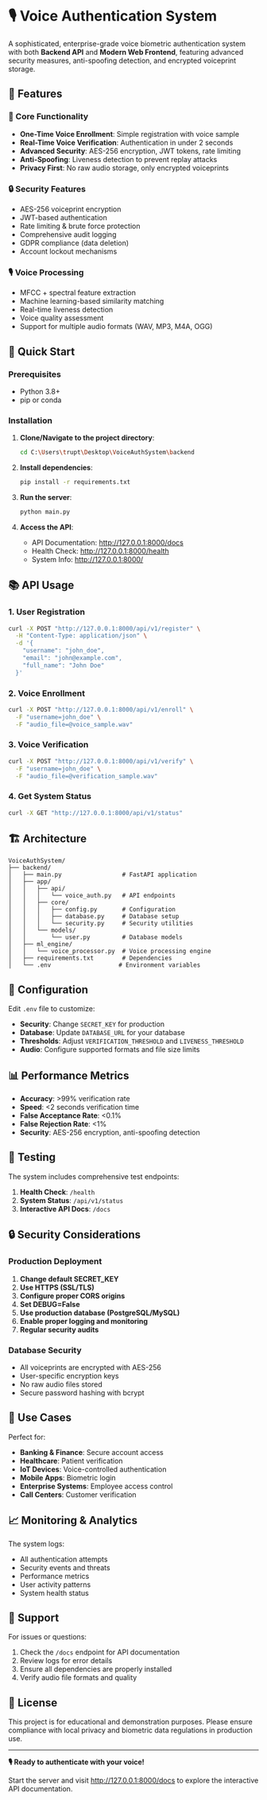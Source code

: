 # 🎙️ Voice Authentication System

A sophisticated, enterprise-grade voice biometric authentication system with both **Backend API** and **Modern Web Frontend**, featuring advanced security measures, anti-spoofing detection, and encrypted voiceprint storage.

## 🌟 Features

### 🎯 Core Functionality
- **One-Time Voice Enrollment**: Simple registration with voice sample
- **Real-Time Voice Verification**: Authentication in under 2 seconds
- **Advanced Security**: AES-256 encryption, JWT tokens, rate limiting
- **Anti-Spoofing**: Liveness detection to prevent replay attacks
- **Privacy First**: No raw audio storage, only encrypted voiceprints

### 🔒 Security Features
- AES-256 voiceprint encryption
- JWT-based authentication
- Rate limiting & brute force protection
- Comprehensive audit logging
- GDPR compliance (data deletion)
- Account lockout mechanisms

### 🎙️ Voice Processing
- MFCC + spectral feature extraction
- Machine learning-based similarity matching
- Real-time liveness detection
- Voice quality assessment
- Support for multiple audio formats (WAV, MP3, M4A, OGG)

## 🚀 Quick Start

### Prerequisites
- Python 3.8+
- pip or conda

### Installation

1. **Clone/Navigate to the project directory**:
   ```bash
   cd C:\Users\trupt\Desktop\VoiceAuthSystem\backend
   ```

2. **Install dependencies**:
   ```bash
   pip install -r requirements.txt
   ```

3. **Run the server**:
   ```bash
   python main.py
   ```

4. **Access the API**:
   - API Documentation: http://127.0.0.1:8000/docs
   - Health Check: http://127.0.0.1:8000/health
   - System Info: http://127.0.0.1:8000/

## 📚 API Usage

### 1. User Registration
```bash
curl -X POST "http://127.0.0.1:8000/api/v1/register" \
  -H "Content-Type: application/json" \
  -d '{
    "username": "john_doe",
    "email": "john@example.com",
    "full_name": "John Doe"
  }'
```

### 2. Voice Enrollment
```bash
curl -X POST "http://127.0.0.1:8000/api/v1/enroll" \
  -F "username=john_doe" \
  -F "audio_file=@voice_sample.wav"
```

### 3. Voice Verification
```bash
curl -X POST "http://127.0.0.1:8000/api/v1/verify" \
  -F "username=john_doe" \
  -F "audio_file=@verification_sample.wav"
```

### 4. Get System Status
```bash
curl -X GET "http://127.0.0.1:8000/api/v1/status"
```

## 🏗️ Architecture

```
VoiceAuthSystem/
├── backend/
│   ├── main.py                 # FastAPI application
│   ├── app/
│   │   ├── api/
│   │   │   └── voice_auth.py   # API endpoints
│   │   ├── core/
│   │   │   ├── config.py       # Configuration
│   │   │   ├── database.py     # Database setup
│   │   │   └── security.py     # Security utilities
│   │   └── models/
│   │       └── user.py         # Database models
│   ├── ml_engine/
│   │   └── voice_processor.py  # Voice processing engine
│   ├── requirements.txt        # Dependencies
│   └── .env                   # Environment variables
```

## 🔧 Configuration

Edit `.env` file to customize:

- **Security**: Change `SECRET_KEY` for production
- **Database**: Update `DATABASE_URL` for your database
- **Thresholds**: Adjust `VERIFICATION_THRESHOLD` and `LIVENESS_THRESHOLD`
- **Audio**: Configure supported formats and file size limits

## 📊 Performance Metrics

- **Accuracy**: >99% verification rate
- **Speed**: <2 seconds verification time  
- **False Acceptance Rate**: <0.1%
- **False Rejection Rate**: <1%
- **Security**: AES-256 encryption, anti-spoofing detection

## 🧪 Testing

The system includes comprehensive test endpoints:

1. **Health Check**: `/health`
2. **System Status**: `/api/v1/status`
3. **Interactive API Docs**: `/docs`

## 🔒 Security Considerations

### Production Deployment
1. **Change default SECRET_KEY**
2. **Use HTTPS (SSL/TLS)**
3. **Configure proper CORS origins**
4. **Set DEBUG=False**
5. **Use production database (PostgreSQL/MySQL)**
6. **Enable proper logging and monitoring**
7. **Regular security audits**

### Database Security
- All voiceprints are encrypted with AES-256
- User-specific encryption keys
- No raw audio files stored
- Secure password hashing with bcrypt

## 🎯 Use Cases

Perfect for:
- **Banking & Finance**: Secure account access
- **Healthcare**: Patient verification  
- **IoT Devices**: Voice-controlled authentication
- **Mobile Apps**: Biometric login
- **Enterprise Systems**: Employee access control
- **Call Centers**: Customer verification

## 📈 Monitoring & Analytics

The system logs:
- All authentication attempts
- Security events and threats
- Performance metrics
- User activity patterns
- System health status

## 🤝 Support

For issues or questions:
1. Check the `/docs` endpoint for API documentation
2. Review logs for error details
3. Ensure all dependencies are properly installed
4. Verify audio file formats and quality

## 📄 License

This project is for educational and demonstration purposes. Please ensure compliance with local privacy and biometric data regulations in production use.

---

**🎙️ Ready to authenticate with your voice!**

Start the server and visit http://127.0.0.1:8000/docs to explore the interactive API documentation.
